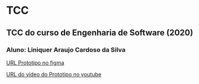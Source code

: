 # TCC
## TCC do curso de Engenharia de Software (2020)

### Aluno: Liniquer Araujo Cardoso da Silva

[URL Prototipo no figma](https://www.figma.com/proto/dNGPpPhwsxXojANPZiuD6R/TCC?page-id=0%3A1&node-id=12%3A2272&viewport=297%2C48%2C1.15&scaling=scale-down&starting-point-node-id=12%3A2272&show-proto-sidebar=1)

[URL do vídeo do Prototipo no youtube](https://youtu.be/A6gai0u96iQ)

